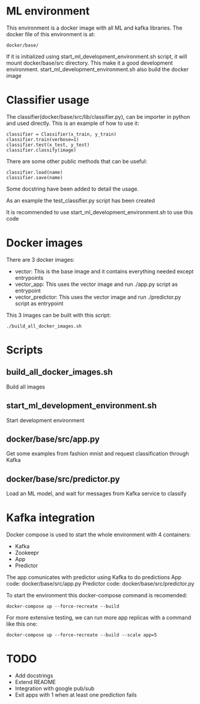 # ML environment

This environment is a docker image with all ML and kafka libraries.
The docker file of this environment is at:

    docker/base/

If it is initialized using start_ml_development_environment.sh script,
it will mount docker/base/src directory. This make it a good development
environment. start_ml_development_environment.sh also build the docker image

# Classifier usage

The classifier(docker/base/src/lib/classifier.py), can be importer in python and used directly.
This is an example of how to use it:

    classifier = Classifier(x_train, y_train)
    classifier.train(verbose=1)
    classifier.test(x_test, y_test)
    classifier.classify(image)

There are some other public methods that can be useful:

    classifier.load(name)
    classifier.save(name)

Some docstring have been added to detail the usage.

As an example the test_classifier.py script has been created

It is recommended to use start_ml_development_environment.sh to use this code

# Docker images

There are 3 docker images:

* vector: This is the base image and it contains everything needed except entrypoints
* vector_app: This uses the vector image and run ./app.py script as entrypoint
* vector_predictor: This uses the vector image and run ./predictor.py script as entrypoint

This 3 images can be built with this script:

    ./build_all_docker_images.sh

# Scripts

## build_all_docker_images.sh

Build all images

## start_ml_development_environment.sh

Start development environment

## docker/base/src/app.py

Get some examples from fashion mnist and request classification through Kafka

## docker/base/src/predictor.py

Load an ML model, and wait for messages from Kafka service to classify

# Kafka integration

Docker compose is used to start the whole environment with 4 containers:
* Kafka
* Zookeepr
* App
* Predictor

The app comunicates with predictor using Kafka to do predictions
App code: docker/base/src/app.py
Predictor code: docker/base/src/predictor.py

To start the environment this docker-compose command is recomended:

    docker-compose up --force-recreate --build

For more extensive testing, we can run more app replicas with a command like this one:

    docker-compose up --force-recreate --build --scale app=5

# TODO
* Add docstrings
* Extend README
* Integration with google pub/sub
* Exit apps with 1 when at least one prediction fails
